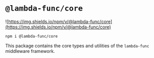 # `@lambda-func/core`

![https://img.shields.io/npm/v/@lambda-func/core](https://img.shields.io/npm/v/@lambda-func/core)

```shell
npm i @lambda-func/core
```

This package contains the core types and utilities of the `lambda-func` middleware framework.
